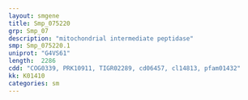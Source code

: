 ```yaml
---
layout: smgene
title: Smp_075220
grp: Smp_07
description: "mitochondrial intermediate peptidase"
smp: Smp_075220.1
uniprot: "G4VS61"
length:  2286
cdd: "COG0339, PRK10911, TIGR02289, cd06457, cl14813, pfam01432"
kk: K01410
categories: sm
---
```

